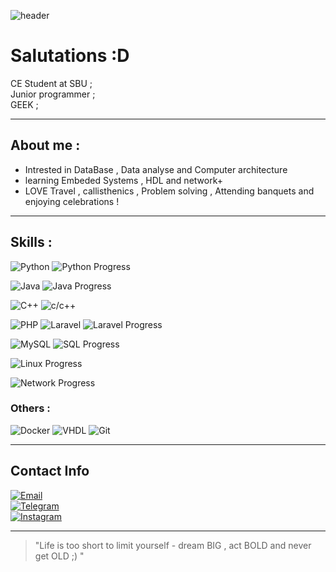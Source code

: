 ![header](https://your-image-link-here.com/banner.png)

# Salutations :D

CE Student at SBU ;<br>
Junior programmer ;<br>
GEEK ;

---

## About me :
- Intrested in DataBase , Data analyse and Computer architecture
- learning Embeded Systems , HDL and network+
- LOVE Travel , callisthenics , Problem solving , Attending banquets and enjoying celebrations !

---

## Skills :
![Python](https://img.shields.io/badge/-Python-3776AB?logo=python&logoColor=white)
![Python Progress](https://img.shields.io/badge/Python-80%25-3776AB?logo=python&logoColor=white)
<br>

![Java](https://img.shields.io/badge/-Java-007396?logo=java&logoColor=white)
![Java Progress](https://img.shields.io/badge/Java-70%25-007396?logo=java&logoColor=white)
<br>

![C++](https://img.shields.io/badge/-C++-00599C?logo=c%2B%2B&logoColor=white)
![c/c++](https://img.shields.io/badge/C++-60%25-00599C?logo=c%2B%2B&logoColor=white)
<br>

![PHP](https://img.shields.io/badge/-PHP-777BB4?logo=php&logoColor=white)
![Laravel](https://img.shields.io/badge/-Laravel-FF2D20?logo=laravel&logoColor=white)
![Laravel Progress](https://img.shields.io/badge/Laravel-50%25-FF2D20?logo=laravel&logoColor=white)
<br>

![MySQL](https://img.shields.io/badge/-MySQL-4479A1?logo=mysql&logoColor=white)
![SQL Progress](https://img.shields.io/badge/SQL-70%25-4479A1?logo=mysql&logoColor=white)
<br>

![Linux Progress](https://img.shields.io/badge/Linux-60%25-FCC624?logo=linux&logoColor=black)
<br>

![Network Progress](https://img.shields.io/badge/Network-40%25-1DA1F2?logo=wifi&logoColor=white)
<br>

### Others :<br>
![Docker](https://img.shields.io/badge/-Docker-2496ED?logo=docker&logoColor=white)
![VHDL](https://img.shields.io/badge/-VHDL-FFB300)
![Git](https://img.shields.io/badge/-Git-F05032?logo=git&logoColor=white)







---

## Contact Info
[![Email](https://img.shields.io/badge/Gmail-parsahamzeiii@gmail.com-red?logo=gmail&logoColor=white)](mailto:parsahamzeiii@gmail.com)
<br>
[![Telegram](https://img.shields.io/badge/Telegram-@parsahami-2CA5E0?logo=telegram&logoColor=white)](https://t.me/parsahami)
<br>
[![Instagram](https://img.shields.io/badge/Instagram-@parsahmi-E1306C?logo=instagram&logoColor=white)](https://instagram.com/parsahmi)



---

> "Life is too short to limit yourself - dream BIG , act BOLD and never get OLD ;) "
